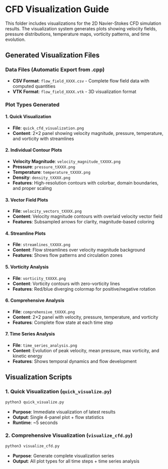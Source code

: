 # CFD Visualization Guide

This folder includes visualizations for the 2D Navier-Stokes CFD simulation results. The visualization system generates plots showing velocity fields, pressure distributions, temperature maps, vorticity patterns, and time evolution.

## Generated Visualization Files

### Data Files (Automatic Export from .cpp)
- **CSV Format**: `flow_field_XXXX.csv` - Complete flow field data with computed quantities
- **VTK Format**: `flow_field_XXXX.vtk` - 3D visualization format

### Plot Types Generated

#### 1. **Quick Visualization**
- **File**: `quick_cfd_visualization.png`
- **Content**: 2×2 panel showing velocity magnitude, pressure, temperature, and vorticity with streamlines

#### 2. **Individual Contour Plots**
- **Velocity Magnitude**: `velocity_magnitude_tXXXX.png`
- **Pressure**: `pressure_tXXXX.png` 
- **Temperature**: `temperature_tXXXX.png`
- **Density**: `density_tXXXX.png`
- **Features**: High-resolution contours with colorbar, domain boundaries, and proper scaling

#### 3. **Vector Field Plots**
- **File**: `velocity_vectors_tXXXX.png`
- **Content**: Velocity magnitude contours with overlaid velocity vector field
- **Features**: Subsampled arrows for clarity, magnitude-based coloring

#### 4. **Streamline Plots**  
- **File**: `streamlines_tXXXX.png`
- **Content**: Flow streamlines over velocity magnitude background
- **Features**: Shows flow patterns and circulation zones

#### 5. **Vorticity Analysis**
- **File**: `vorticity_tXXXX.png`
- **Content**: Vorticity contours with zero-vorticity lines
- **Features**: Red/blue diverging colormap for positive/negative rotation

#### 6. **Comprehensive Analysis**
- **File**: `comprehensive_tXXXX.png`
- **Content**: 2×2 panel with velocity, pressure, temperature, and vorticity
- **Features**: Complete flow state at each time step

#### 7. **Time Series Analysis**
- **File**: `time_series_analysis.png`
- **Content**: Evolution of peak velocity, mean pressure, max vorticity, and kinetic energy
- **Features**: Shows temporal dynamics and flow development

## Visualization Scripts

### 1. Quick Visualization (`quick_visualize.py`)
```bash
python3 quick_visualize.py
```
- **Purpose**: Immediate visualization of latest results
- **Output**: Single 4-panel plot + flow statistics
- **Runtime**: ~5 seconds

### 2. Comprehensive Visualization (`visualize_cfd.py`)
```bash
python3 visualize_cfd.py
```
- **Purpose**: Generate complete visualization series
- **Output**: All plot types for all time steps + time series analysis

